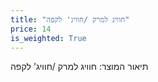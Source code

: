 ```yaml
---
title: "חוויג למרק /חוויג' לקפה"
price: 14
is_weighted: True
---
```


תיאור המוצר: חוויג למרק /חוויג' לקפה
